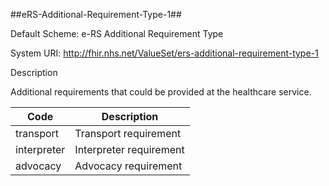 
##eRS-Additional-Requirement-Type-1##


Default Scheme: e-RS Additional Requirement Type

System URI: http://fhir.nhs.net/ValueSet/ers-additional-requirement-type-1

Description

Additional requirements that could be provided at the healthcare service.

|Code|Description|
|---|---|
|transport|Transport requirement
|interpreter|Interpreter requirement
|advocacy|Advocacy requirement

	
	
	
